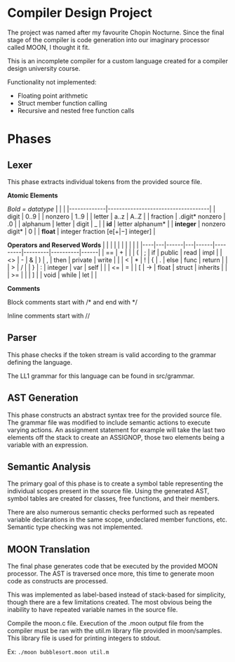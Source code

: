 # Compiler Design Project

The project was named after my favourite Chopin Nocturne. Since the final stage of the compiler is code generation into our imaginary processor called MOON, I thought it fit.

This is an incomplete compiler for a custom language created for a compiler design university course.

Functionality not implemented:
- Floating point arithmetic
- Struct member function calling
- Recursive and nested free function calls

# Phases
## Lexer

This phase extracts individual tokens from the provided source file.

**Atomic Elements**

*Bold = datatype*
|             |                                    |
|-------------|------------------------------------|
| digit       | 0..9                               |
| nonzero     | 1..9                               |
| letter      | a..z | A..Z                        |
| fraction    | .digit* nonzero | .0               |
| alphanum    | letter | digit | _                 |
| **id**      | letter alphanum*                   |
| **integer** | nonzero digit* \| 0                |
| **float**   | integer fraction [e[+\|−] integer] |


 **Operators and Reserved Words** 
|    |   |      |   |      |         |         |          |      |
|----|---|------|---|------|---------|---------|----------|------|
| == | + | \|   | ( | ;    | if      | public  | read     | impl |
| <> | - | &    | ) | ,    | then    | private | write    |      |
|  < | * | !    | { | .    | else    | func    | return   |      |
|  > | / |      | } | :    | integer | var     | self     |      |
| <= | = |      | [ | ->   | float   | struct  | inherits |      |
| >= |   |      | ] |      | void    | while   | let      |      |

**Comments**

Block comments start with /* and end with */

Inline comments start with //

## Parser

This phase checks if the token stream is valid according to the grammar defining the language.

The LL1 grammar for this language can be found in src/grammar.

## AST Generation

This phase constructs an abstract syntax tree for the provided source file. The grammar file was modified to include semantic actions to execute varying actions. An assignment statement for example will take the last two elements off the stack to create an ASSIGNOP, those two elements being a variable with an expression.

## Semantic Analysis

The primary goal of this phase is to create a symbol table representing the individual scopes present in the source file. Using the generated AST, symbol tables are created for classes, free functions, and their members. 

There are also numerous semantic checks performed such as repeated variable declarations in the same scope, undeclared member functions, etc. Semantic type checking was not implemented.

## MOON Translation

The final phase generates code that be executed by the provided MOON processor. The AST is traversed once more, this time to generate moon code as constructs are processed. 

This was implemented as label-based instead of stack-based for simplicity, though there are a few limitations created. The most obvious being the inability to have repeated variable names in the source file.

Compile the moon.c file. Execution of the .moon output file from the compiler must be ran with the util.m library file provided in moon/samples. This library file is used for printing integers to stdout.

Ex: ```./moon bubblesort.moon util.m```
